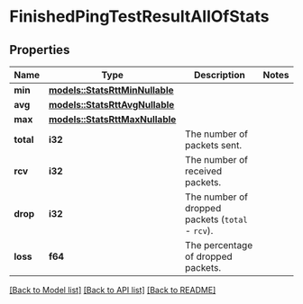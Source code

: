# FinishedPingTestResultAllOfStats

## Properties

Name | Type | Description | Notes
------------ | ------------- | ------------- | -------------
**min** | [**models::StatsRttMinNullable**](StatsRttMinNullable.md) |  | 
**avg** | [**models::StatsRttAvgNullable**](StatsRttAvgNullable.md) |  | 
**max** | [**models::StatsRttMaxNullable**](StatsRttMaxNullable.md) |  | 
**total** | **i32** | The number of packets sent. | 
**rcv** | **i32** | The number of received packets. | 
**drop** | **i32** | The number of dropped packets (`total` - `rcv`). | 
**loss** | **f64** | The percentage of dropped packets. | 

[[Back to Model list]](../README.md#documentation-for-models) [[Back to API list]](../README.md#documentation-for-api-endpoints) [[Back to README]](../README.md)


